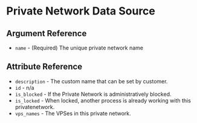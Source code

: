 # Private Network Data Source



## Argument Reference

* `name` - (Required) The unique private network name

## Attribute Reference

* `description` - The custom name that can be set by customer.
* `id` - n/a
* `is_blocked` - If the Private Network is administratively blocked.
* `is_locked` - When locked, another process is already working with this privatenetwork.
* `vps_names` - The VPSes in this private network.